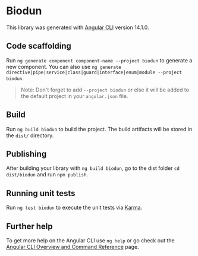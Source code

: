 # Biodun

This library was generated with [Angular CLI](https://github.com/angular/angular-cli) version 14.1.0.

## Code scaffolding

Run `ng generate component component-name --project biodun` to generate a new component. You can also use `ng generate directive|pipe|service|class|guard|interface|enum|module --project biodun`.
> Note: Don't forget to add `--project biodun` or else it will be added to the default project in your `angular.json` file. 

## Build

Run `ng build biodun` to build the project. The build artifacts will be stored in the `dist/` directory.

## Publishing

After building your library with `ng build biodun`, go to the dist folder `cd dist/biodun` and run `npm publish`.

## Running unit tests

Run `ng test biodun` to execute the unit tests via [Karma](https://karma-runner.github.io).

## Further help

To get more help on the Angular CLI use `ng help` or go check out the [Angular CLI Overview and Command Reference](https://angular.io/cli) page.
